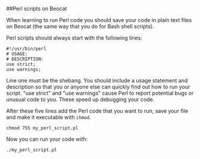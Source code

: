 ##Perl scripts on Beocat

When learning to run Perl code you should save your code in plain text files on Beocat (the same way that you do for Bash shell scripts).

Perl scripts should always start with the following lines:

```
#!/usr/bin/perl
# USAGE: 
# DESCRIPTION: 
use strict;
use warnings;
```

Line one must be the shebang. You should include a usage statement and description so that you or anyone else can quickly find out how to run your script. "use strict" and "use warnings" cause Perl to report potential bugs or unusual code to you. These speed up debugging your code.

After these five lines add the Perl code that you want to run, save your file and make it executable with `chmod`.

```
chmod 755 my_perl_script.pl
```

Now you can run your code with:

```
./my_perl_script.pl
```
